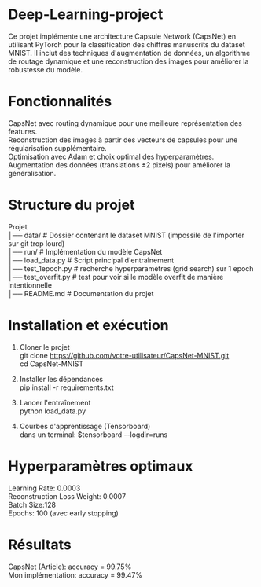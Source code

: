 # Deep-Learning-project
Ce projet implémente une architecture Capsule Network (CapsNet) en utilisant PyTorch pour la classification des chiffres manuscrits du dataset MNIST. Il inclut des techniques d'augmentation de données, un algorithme de routage dynamique et une reconstruction des images pour améliorer la robustesse du modèle.

# Fonctionnalités
CapsNet avec routing dynamique pour une meilleure représentation des features.  
Reconstruction des images à partir des vecteurs de capsules pour une régularisation supplémentaire.  
Optimisation avec Adam et choix optimal des hyperparamètres.  
Augmentation des données (translations ±2 pixels) pour améliorer la généralisation.  

# Structure du projet
Projet  
│── data/                  # Dossier contenant le dataset MNIST (impossile de l'importer sur git trop lourd)  
│── run/                   # Implémentation du modèle CapsNet  
│── load_data.py           # Script principal d'entraînement  
│── test_1epoch.py         # recherche hyperparamètres (grid search) sur 1 epoch  
│── test_overfit.py        # test pour voir si le modèle overfit de manière intentionnelle  
│── README.md              # Documentation du projet  

# Installation et exécution
1) Cloner le projet  
git clone https://github.com/votre-utilisateur/CapsNet-MNIST.git  
cd CapsNet-MNIST  

2) Installer les dépendances  
pip install -r requirements.txt  

3) Lancer l'entraînement  
python load_data.py  
 
4) Courbes d'apprentissage (Tensorboard)  
dans un terminal: $tensorboard --logdir=runs  

# Hyperparamètres optimaux  

Learning Rate: 0.0003  
Reconstruction Loss Weight: 0.0007  
Batch Size:128  
Epochs: 100 (avec early stopping)  

# Résultats  
CapsNet (Article): accuracy = 99.75%  
Mon implémentation: accuracy = 99.47%  
